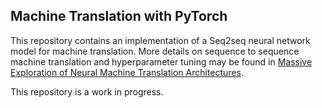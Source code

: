 ## Machine Translation with PyTorch

This repository contains an implementation of a Seq2seq neural network model for machine translation. More details on sequence to sequence machine translation and hyperparameter tuning may be found in [Massive Exploration of Neural Machine Translation Architectures](https://arxiv.org/abs/1703.03906).

This repository is a work in progress. 

<!--
To train our model, clone the repo and run `main.py`:
```
usage: main.py [-h] [--model DIR] [--lr N] [--hs N] [--nlayers N] [--no-wt]
               [--maxnorm N] [--dropout N] [-v N] [--data DATA] [-b N]                                                                       [--bptt N] [--epochs N] [--bigram] [-e] [-p] [--sample SAMPLE]
                                                                                                                              Language Model                                                                                                                
optional arguments:
  -h, --help       show this help message and exit
  --model DIR      path to model
  --lr N           learning rate
  --hs N           size of hidden state                                                                                         --nlayers N      number of layers in rnn                                                                                      --no-wt          disable weight tying in network
  --maxnorm N      maximum gradient norm for clipping
  --dropout N      dropout probability
  -v N             vocab size
  --data DATA      path to data
  -b N             batch size
  --bptt N         backprop though time length (sequence length)
  --epochs N       number of epochs
  --ngram          use ngram language model
  -e, --evaluate   run model only on validation set
  -p, --predict    save predictions on final input data
  --sample SAMPLE  number of sentences to sample
```

For example, we found the following hyperparameters worked well:

``` python main.py -b 128 --bptt 64 --epochs 20 --nlayers 2 ```
-->


